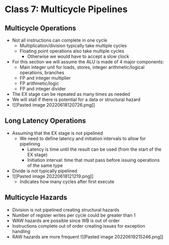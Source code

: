 # Class 7: Multicycle Pipelines
## Multicycle Operations
- Not all instructions can complete in one cycle
	- Multiplication/division typically take multiple cycles
	- Floating point operations also take multiple cycles
		- Otherwise we would have to accept a slow clock
- For this section we will assume the ALU is made of 4 major components:
	- Main integer unit for loads, stores, integer arithmetic/logical operations, branches
	- FP and integer multiplier
	- FP arithmetic/logic 
	- FP and integer divider
- The EX stage can be repeated as many times as needed
- We will stall if there is potential for a data or structural hazard
- ![[Pasted image 20220618120726.png]]
## Long Latency Operations
- Assuming that the EX stage is not pipelined
	- We need to define latency and initiation intervals to allow for pipelining
		- Latency is time until the result can be used (from the start of the EX stage)
		- Initiation interval: time that must pass before issuing operations of the same type
- Divide is not typically pipelined
- ![[Pasted image 20220618121219.png]]
	- Indicates how many cycles after first execute
## Multicycle Hazards
- Division is not pipelined creating structural hazards
- Number of register writes per cycle could be greater than 1
- WAW hazards are possible since WB is out of order
- Instructions complete out of order creating issues for exception handling
- RAW hazards are more frequent
![[Pasted image 20220619215246.png]]
